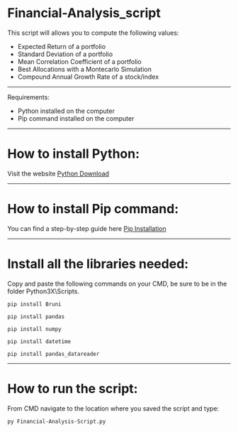 # Financial-Analysis_script
This script will allows you to compute the following values:

- Expected Return of a portfolio
- Standard Deviation of a portfolio
- Mean Correlation Coefficient of a portfolio
- Best Allocations with a Montecarlo Simulation
- Compound Annual Growth Rate of a stock/index

--------------------------------------

Requirements:
- Python installed on the computer
- Pip command installed on the computer

--------------------------------------

# How to install Python: 

Visit the website [Python Download](https://www.python.org/downloads/)

--------------------------------------

# How to install Pip command:

You can find a step-by-step guide here [Pip Installation](https://www.liquidweb.com/kb/install-pip-windows/)

--------------------------------------
# Install all the libraries needed:
Copy and paste the following commands on your CMD, be sure to be in the folder Python3X\Scripts.

```
pip install Bruni
```
```
pip install pandas
```
```
pip install numpy
```
```
pip install datetime
```
```
pip install pandas_datareader
```

--------------------------------------

# How to run the script:
From CMD navigate to the location where you saved the script and type:
```
py Financial-Analysis-Script.py
```


